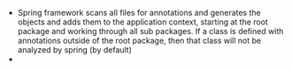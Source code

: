 - Spring framework scans all files for annotations and generates the objects and adds them to the application context,
  starting at the root package and working through all sub packages. If a class is defined with annotations outside of
  the root package, then that class will not be analyzed by spring (by default)
- 